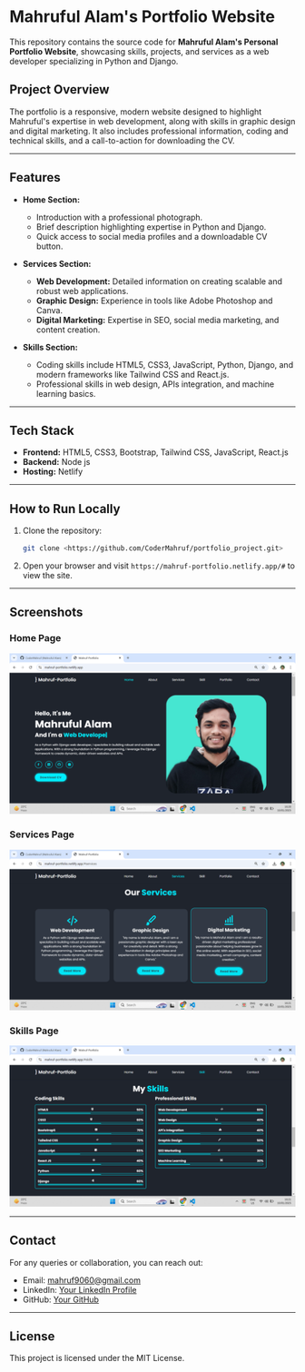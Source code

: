 # Mahruful Alam's Portfolio Website

This repository contains the source code for **Mahruful Alam's Personal Portfolio Website**, showcasing skills, projects, and services as a web developer specializing in Python and Django.

## Project Overview
The portfolio is a responsive, modern website designed to highlight Mahruful's expertise in web development, along with skills in graphic design and digital marketing. It also includes professional information, coding and technical skills, and a call-to-action for downloading the CV.


---

## Features

- **Home Section:**
  - Introduction with a professional photograph.
  - Brief description highlighting expertise in Python and Django.
  - Quick access to social media profiles and a downloadable CV button.

- **Services Section:**
  - **Web Development:** Detailed information on creating scalable and robust web applications.
  - **Graphic Design:** Experience in tools like Adobe Photoshop and Canva.
  - **Digital Marketing:** Expertise in SEO, social media marketing, and content creation.

- **Skills Section:**
  - Coding skills include HTML5, CSS3, JavaScript, Python, Django, and modern frameworks like Tailwind CSS and React.js.
  - Professional skills in web design, APIs integration, and machine learning basics.

---

## Tech Stack

- **Frontend:** HTML5, CSS3, Bootstrap, Tailwind CSS, JavaScript, React.js
- **Backend:** Node js
- **Hosting:** Netlify

---

## How to Run Locally

1. Clone the repository:
   ```bash
   git clone <https://github.com/CoderMahruf/portfolio_project.git>
   ```

2. Open your browser and visit `https://mahruf-portfolio.netlify.app/#` to view the site.

---

## Screenshots

### Home Page
![Home Screenshot](screenshots/home.png)

### Services Page
![Services Screenshot](screenshots/services.png)

### Skills Page
![Skills Screenshot](screenshots/skills.png)

---

## Contact

For any queries or collaboration, you can reach out:

- Email: [mahruf9060@gmail.com](mahruf9060gmail.com)
- LinkedIn: [Your LinkedIn Profile](https://www.linkedin.com/in/codermahruf/)
- GitHub: [Your GitHub](https://github.com/CoderMahruf)

---

## License
This project is licensed under the MIT License. 

